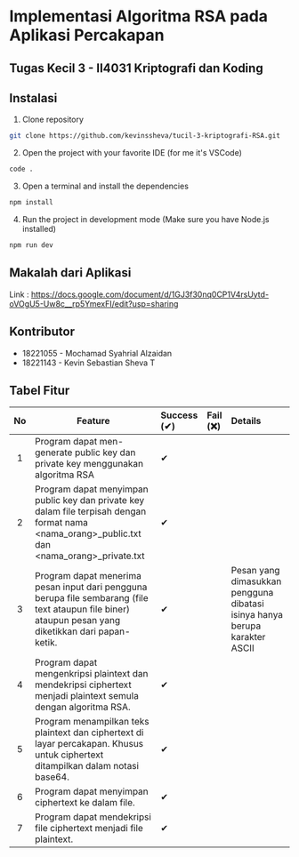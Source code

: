 # Implementasi Algoritma RSA pada Aplikasi Percakapan

## Tugas Kecil 3 - II4031 Kriptografi dan Koding

## Instalasi

1. Clone repository

```bash
git clone https://github.com/kevinssheva/tucil-3-kriptografi-RSA.git
```

2. Open the project with your favorite IDE (for me it's VSCode)

```bash
code .
```

3. Open a terminal and install the dependencies

```bash
npm install
```

4. Run the project in development mode (Make sure you have Node.js installed)

```bash
npm run dev
```

## Makalah dari Aplikasi

Link : https://docs.google.com/document/d/1GJ3f30nq0CP1V4rsUytd-oVOgU5-Uw8c__rp5YmexFI/edit?usp=sharing

## Kontributor

- 18221055 - Mochamad Syahrial Alzaidan
- 18221143 - Kevin Sebastian Sheva T

## Tabel Fitur

| No  | Feature                                                                                                       | Success (✔) | Fail (❌) | Details                                                                                                                                             |
| :-: | ------------------------------------------------------------------------------------------------------------- | :---------- | :-------- | :-------------------------------------------------------------------------------------------------------------------------------------------------- |
|  1  | Program dapat men-generate public key dan private key menggunakan algoritma RSA                             | ✔           |           |  |
|  2  | Program dapat menyimpan public key dan private key dalam file terpisah dengan format nama <nama_orang>_public.txt dan <nama_orang>_private.txt | ✔           |           | 
|  3  | Program dapat menerima pesan input dari pengguna berupa file sembarang (file text ataupun file biner) ataupun pesan yang diketikkan dari papan-ketik.          | ✔           |           | Pesan yang dimasukkan pengguna dibatasi isinya hanya berupa karakter ASCII |
|  4  | Program dapat mengenkripsi plaintext dan mendekripsi ciphertext menjadi plaintext semula dengan algoritma RSA.                                                             | ✔           |           |
|  5  | Program menampilkan teks plaintext dan ciphertext di layar percakapan. Khusus untuk ciphertext ditampilkan dalam notasi base64.                                   | ✔           |           |
|  6  | Program dapat menyimpan ciphertext ke dalam file.                                                          | ✔           |           |
|  7  | Program dapat mendekripsi file ciphertext menjadi file plaintext.                                          | ✔           |           |
